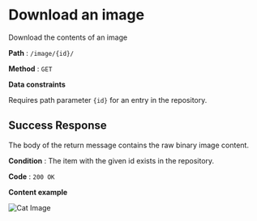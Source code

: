 # Download an image

Download the contents of an image

**Path** : `/image/{id}/`

**Method** : `GET`

**Data constraints**

Requires path parameter `{id}` for an entry in the repository.

## Success Response

The body of the return message contains the raw binary image content.

**Condition** : The item with the given id exists in the repository.

**Code** : `200 OK`

**Content example**

![Cat Image](https://images.theconversation.com/files/350865/original/file-20200803-24-50u91u.jpg?ixlib=rb-1.1.0&q=45&auto=format&w=400&h=400.0&fit=crop)
